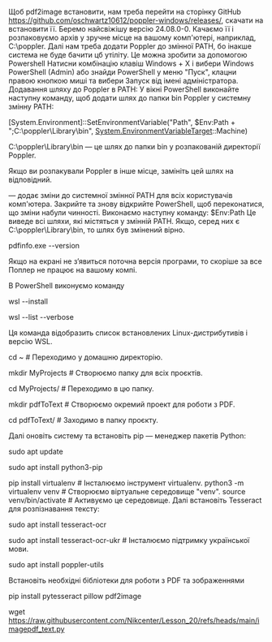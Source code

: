 Щоб pdf2image встановити, нам треба перейти  на сторінку GitHub https://github.com/oschwartz10612/poppler-windows/releases/, скачати на встановити її. Беремо найсвіжішу версію 24.08.0-0. Качаємо її і розпаковуємо архів у зручне місце на вашому комп'ютері, наприклад, C:\poppler.
Далі нам треба додати Poppler до змінної PATH, бо інакше система не буде бачити цб утіліту. Це можна зробити за допомогою Powershell
Натисни комбінацію клавіш Windows + X і вибери Windows PowerShell (Admin) або знайди PowerShell у меню "Пуск", клацни правою кнопкою миші та вибери Запуск від імені адміністратора.
Додавання шляху до Poppler в PATH: У вікні PowerShell виконайте наступну команду, щоб додати шлях до папки bin Poppler у системну змінну PATH:

[System.Environment]::SetEnvironmentVariable("Path", $Env:Path + ";C:\poppler\Library\bin", [System.EnvironmentVariableTarget]::Machine)

C:\poppler\Library\bin — це шлях до папки bin у розпакованій директорії Poppler. 

Якщо ви розпакували Poppler в інше місце, замініть цей шлях на відповідний.

[System.EnvironmentVariableTarget]::Machine 

— додає зміни до системної змінної PATH для всіх користувачів комп'ютера.
Закрийте та знову відкрийте PowerShell, щоб переконатися, що зміни набули чинності. Виконаємо наступну команду: $Env:Path
Це виведе всі шляхи, які містяться у змінній PATH. Якщо, серед них є C:\poppler\Library\bin, то шлях був змінений вірно.

pdfinfo.exe --version

Якщо на екрані не з’явиться поточна версія програми, то скоріше за все Поплер не працює на вашому компі.


В PowerShell виконуємо команду 

wsl --install

wsl --list --verbose

Ця команда відобразить список встановлених Linux-дистрибутивів і версію WSL. 

cd ~ # Переходимо у домашню директорію.

mkdir MyProjects # Створюємо папку для всіх проєктів.

cd MyProjects/ # Переходимо в цю папку. 

mkdir pdfToText # Створюємо окремий проект для роботи з PDF. 

cd pdfToText/ # Заходимо в папку проєкту.

Далі оновіть систему та встановіть pip — менеджер пакетів Python:

sudo apt update 

sudo apt install python3-pip

pip install virtualenv # Інсталюємо інструмент virtualenv. python3 -m virtualenv venv # Створюємо віртуальне середовище "venv". source venv/bin/activate # Активуємо це середовище.
Далі встановіть Tesseract для розпізнавання тексту:

sudo apt install tesseract-ocr 

sudo apt install tesseract-ocr-ukr # Інсталюємо підтримку української мови.

sudo apt install poppler-utils

Встановіть необхідні бібліотеки для роботи з PDF та зображеннями

pip install pytesseract pillow pdf2image

wget https://raw.githubusercontent.com/Nikcenter/Lesson_20/refs/heads/main/imagepdf_text.py
